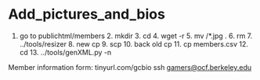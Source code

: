 Add\_pictures\_and\_bios
========================

1. go to publichtml/members 2. mkdir <semdir> 3. cd <semdir> 4. wget -r <URL> 5. mv <location>/\*.jpg . 6. rm <location> 7. ../tools/resizer 8. new cp 9. scp 10. back old cp 11. cp members.csv <semdir> 12. cd <semdir> 13. ../tools/genXML.py -n <first new num of membs>

Member information form: tinyurl.com/gcbio ssh gamers@ocf.berkeley.edu
